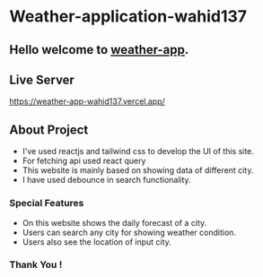 # Weather-application-wahid137

## Hello welcome to [weather-app](https://65b35bd3d92c788eacdc27f0--weather-app-react-query.netlify.app/).

## Live Server

https://weather-app-wahid137.vercel.app/

## About Project

- I've used reactjs and tailwind css to develop the UI of this site.
- For fetching api used react query
- This website is mainly based on showing data of different city.
- I have used debounce in search functionality.

### Special Features

- On this website shows the daily forecast of a city.
- Users can search any city for showing weather condition.
- Users also see the location of input city.

### Thank You !
